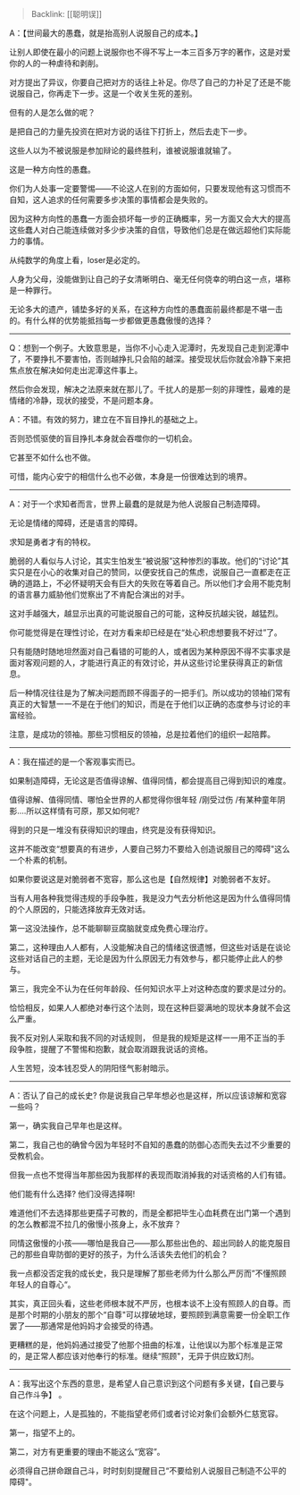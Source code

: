 > Backlink: [[聪明误]]

A：【世间最大的愚蠢，就是抬高别人说服自己的成本。】

让别人即使在最小的问题上说服你也不得不写上一本三百多万字的著作，这是对爱你的人的一种虐待和剥削。

对方提出了异议，你要自己把对方的话往上补足。你尽了自己的力补足了还是不能说服自己，你再走下一步。这是一个收关生死的差别。

但有的人是怎么做的呢？

是把自己的力量先投资在把对方说的话往下打折上，然后去走下一步。

这些人以为不被说服是参加辩论的最终胜利，谁被说服谁就输了。

这是一种方向性的愚蠢。

你们为人处事一定要警惕——不论这人在别的方面如何，只要发现他有这习惯而不自知，这人追求的任何需要多步决策的事情都会是失败的。

因为这种方向性的愚蠢一方面会损坏每一步的正确概率，另一方面又会大大的提高这些蠢人对白己能连续做对多少步决策的自信，导致他们总是在做远超他们实际能力的事情。

从纯数学的角度上看，loser是必定的。

人身为父母，没能做到让自己的子女清晰明白、毫无任何侥幸的明白这一点，堪称是一种罪行。

无论多大的遗产，铺垫多好的关系，在这种方向性的愚蠢面前最终都是不堪一击的。有什么样的优势能抵挡每一步都做更愚蠢傲慢的选择？

---

Q：想到一个例子。大致意思是，当你不小心走入泥潭时，先发现自己走到泥潭中了，不要挣扎不要害怕，否则越挣扎只会陷的越深。接受现状后你就会冷静下来把焦点放在解决如何走出泥潭这件事上。

然后你会发现，解决之法原来就在那儿了。千扰人的是那一刻的非理性，最难的是情绪的冷静，现状的接受，不是问题本身。

A：不错。有效的努力，建立在不盲目挣扎的基础之上。

否则恐慌驱使的盲目挣扎本身就会吞噬你的一切机会。

它甚至不如什么也不做。

可惜，能内心安宁的相信什么也不必做，本身是一份很难达到的境界。

---

A：对于一个求知者而言，世界上最蠢的是就是为他人说服自己制造障碍。

无论是情绪的障碍，还是语言的障碍。

求知是勇者才有的特权。

脆弱的人看似与人讨论，其实生怕发生“被说服”这种惨烈的事故。他们的“讨论”其实只是在小心的收集对自己的赞同，以便安抚自己的焦虑，说服自己一直都走在正确的道路上，不必怀疑明天会有巨大的失败在等着自己。所以他们才会用不能克制的语言暴力威胁他们觉察出了不肯配合演出的对手。

这对手越强大，越显示出真的可能说服自己的可能，这种反抗越尖锐，越猛烈。

你可能觉得是在理性讨论，在对方看来却已经是在“处心积虑想要我不好过”了。

只有能随时随地坦然面对自己看错的可能的人，或者因为某种原因不得不实事求是面对客观问题的人，才能进行真正的有效讨论，并从这些讨论里获得真正的新信息。

后一种情况往往是为了解决问题而顾不得面子的一把手们。所以成功的领袖们常有真正的大智慧一一不是在于他们的知识，而是在于他们以正确的态度参与讨论的丰富经验。

注意，是成功的领袖。那些习惯相反的领袖，总是拉着他们的组织一起陪葬。

---

A：我在描述的是一个客观事实而已。

如果制造障碍，无论这是否值得谅解、值得同情，都会提高目己得到知识的难度。

值得谅解、值得同情、哪怕全世界的人都觉得你很年轻 /刚受过伤 /有某种童年阴影.…所以这样情有可原，那又如何呢?

得到的只是一堆没有获得知识的理由，终究是没有获得知识。

这并不能改变“想要真的有进步，人要自己努力不要给入创造说服目己的障碍"这么一个朴素的机制。

如果你要说这是对脆弱者不宽容，那么这也是【自然规律】对脆弱者不友好。

当有人用各种我觉得违规的手段争胜，我是没力气去分析他这是因为什么值得同情的个人原因的，只能选择放弃无效对话。

第一这没法操作，总不能聊聊豆腐脑就变成免费心理治疗。

第二，这种理由人人都有，人没能解决自己的情绪这很遗憾，但这些对话是在谈论这些对话自己的主题，无论是因为什么原因无力有效参与，都只能停止此人的参与。

第三，我完全不认为在任何年龄段、任何知识水平上对这种态度的要求是过分的。

恰恰相反，如果人人都绝对奉行这个法则，现在这种巨婴满地的现状本身就不会这么严重。

我不反对别人采取和我不同的对话规则， 但是我的规矩是这样一一用不正当的手段争胜，提醒了不警惕和抱歉，就会取消跟我说话的资格。

人生苦短，没本钱忍受人的阴阳怪气影射暗示。

---

A：否认了自己的成长史? 你是说我自己早年想必也是这样，所以应该谅解和宽容一些吗？

第一，确实我自己早年也是这样。

第二，我自己也的确曾今因为年轻时不自知的愚蠢的防御心态而失去过不少重要的受教机会。

但我一点也不觉得当年那些因为我那样的表现而取消掉我的对话资格的人们有错。

他们能有什么选择? 他们没得选择啊!

难道他们不去选择那些更孺子可教的，而是全都把毕生心血耗费在出门第一个遇到的怎么教都混不拉几的傲慢小孩身上，永不放弃？

同情这傲慢的小孩——哪怕是我自己——那么那些出色的、超出同龄人的能克服目己的那些自卑防御的更好的孩子，为什么活该失去他们的机会？

我一点都没否定我的成长史，我只是理解了那些老师为什么那么严厉而”不懂照顾年轻人的自尊心“。

其实，真正回头看，这些老师根本就不严厉，也根本谈不上没有照顾人的自尊。而是那个时期的小朋友的那个“自尊"可以撑破地球，要照顾到满意需要一份全职工作罢了——那通常是他妈妈才会接受的待遇。

更糟糕的是，他妈妈通过接受了他那个扭曲的标准，让他误以为那个标准是正常的，是正常人都应该对他奉行的标准。继续“照顾"，无异于供应致幻剂。

---

A：我写出这个东西的意思，是希望人自己意识到这个问题有多关键，【自己要与自己作斗争】 。

在这个问题上，人是孤独的，不能指望老师们或者讨论对象们会额外仁慈宽容。

第一，指望不上的。

第二，对方有更重要的理由不能这么“宽容”。

必须得自己拼命跟自己斗，时时刻刻提醒目己“不要给别人说服目己制造不公平的障碍"。
